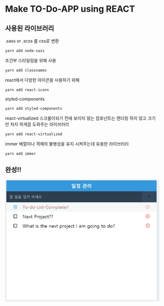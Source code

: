 # Make TO-Do-APP using REACT

## 사용된 라이브러리

.sass or .scss 를 css로 변환

```
yarn add node-sass
```

조건부 스타일링을 위해 사용

```
yarn add classnames
```

react에서 다양한 아이콘을 사용하기 위해

```
yarn add react-icons
```

styled-components

```
yarn add styled-components
```

react-virtualized
스크롤이되기 전에 보이지 않는 컴포넌트는 렌더링 하지 않고 크기만 차지 하게끔 도와주는 라이브러리

```
yarn add react-virtualized
```

immer
배열이나 객체의 불병성을 유지 시켜주는데 유용한 라이브러리

```
yarn add immer
```

## 완성!!

![Complete](./image/complete.png)
